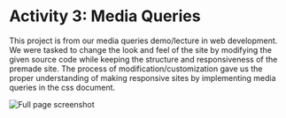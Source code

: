 # Activity 3: Media Queries

This project is from our media queries demo/lecture in web development. We were tasked to change the look and feel of the site by modifying the given source code while keeping the structure and responsiveness of the premade site. The process of modification/customization gave us the proper understanding of making responsive sites by implementing media queries in the css document.   

![Full page screenshot](Screenshot%202023-10-10%20at%2020-52-56%20GrabFood%20Home.png)
